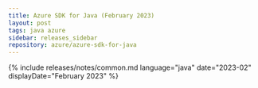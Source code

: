 ```yaml
---
title: Azure SDK for Java (February 2023)
layout: post
tags: java azure
sidebar: releases_sidebar
repository: azure/azure-sdk-for-java
---
```

{% include releases/notes/common.md language="java" date="2023-02" displayDate="February 2023" %}
